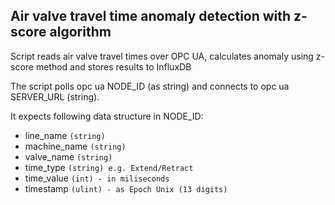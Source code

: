 ## Air valve travel time anomaly detection with z-score algorithm 

Script reads air valve travel times over OPC UA,
calculates anomaly using z-score method and stores results to InfluxDB

The script polls opc ua NODE_ID (as string) and connects to opc ua SERVER_URL (string).

It expects following data structure in NODE_ID:
* line_name `(string)`
* machine_name `(string)`
* valve_name `(string)`
* time_type `(string) e.g. Extend/Retract`
* time_value `(int) - in miliseconds`
* timestamp `(ulint) - as Epoch Unix (13 digits)`

